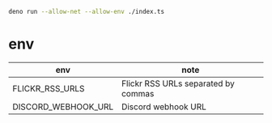 ```sh
deno run --allow-net --allow-env ./index.ts
```

# env

| env                 | note                                |
| ------------------- | ----------------------------------- |
| FLICKR_RSS_URLS     | Flickr RSS URLs separated by commas |
| DISCORD_WEBHOOK_URL | Discord webhook URL                 |
